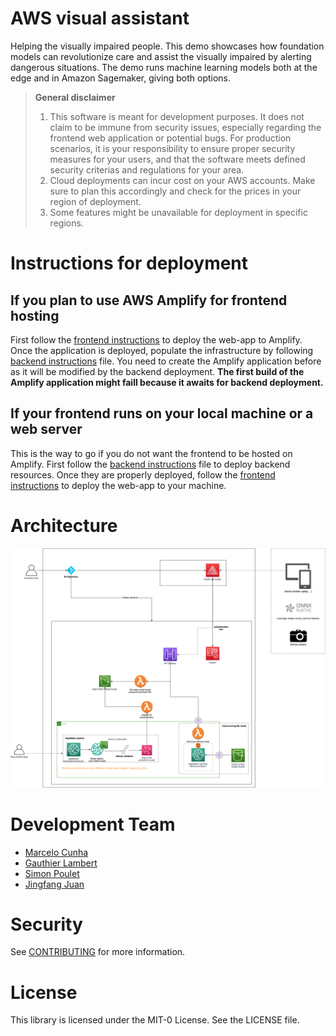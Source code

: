 # AWS visual assistant

Helping the visually impaired people. This demo showcases how foundation models can revolutionize care and assist the visually impaired by alerting dangerous situations. The demo runs machine learning models both at the edge and in Amazon Sagemaker, giving both options.

> **General disclaimer**
> 1. This software is meant for development purposes. It does not claim to be immune from security issues, especially regarding the frontend web application or potential bugs. For production scenarios, it is your responsibility to ensure proper security measures for your users, and that the software meets defined security criterias and regulations for your area.
> 2. Cloud deployments can incur cost on your AWS accounts. Make sure to plan this accordingly and check for the prices in your region of deployment.
> 3. Some features might be unavailable for deployment in specific regions.

# Instructions for deployment

## If you plan to use AWS Amplify for frontend hosting

First follow the [frontend instructions](./visual_assistant_js/README.md) to deploy the web-app to Amplify. Once the application is deployed, populate the infrastructure by following [backend instructions](./backend/README.md) file. You need to create the Amplify application before as it will be modified by the backend deployment. **The first build of the Amplify application might faill because it awaits for backend deployment.**

## If your frontend runs on your local machine or a web server

This is the way to go if you do not want the frontend to be hosted on Amplify.
First follow the [backend instructions](./backend/README.md) file to deploy backend resources. Once they are properly deployed, follow the [frontend instructions](./visual_assistant_js/README.md) to deploy the web-app to your machine.

# Architecture

![Architecture Diagram](./Architecture.png)


# Development Team

- [Marcelo Cunha](https://www.linkedin.com/in/marcelo-cunha-b78a23128/)
- [Gauthier Lambert](https://www.linkedin.com/in/gauthier-lambert/)
- [Simon Poulet](https://www.linkedin.com/in/simonpoulet2)
- [Jingfang Juan](https://www.linkedin.com/in/jingfang-yuan-8a4a76212/)

# Security

See [CONTRIBUTING](CONTRIBUTING.md#security-issue-notifications) for more information.

# License

This library is licensed under the MIT-0 License. See the LICENSE file.
